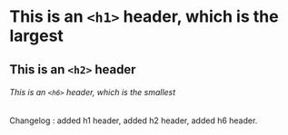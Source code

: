 # This is an `<h1>` header, which is the largest

## This is an `<h2>` header

###### This is an `<h6>` header, which is the smallest

Changelog : added h1 header, added h2 header, added h6 header.
